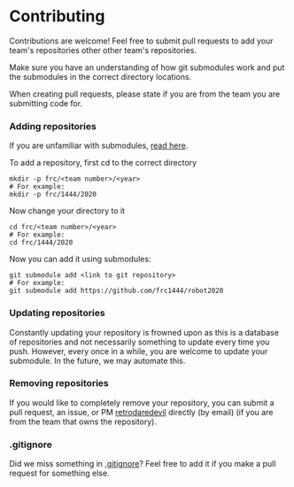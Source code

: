 # Contributing
Contributions are welcome! Feel free to submit pull requests to add your team's repositories other other team's repositories.

Make sure you have an understanding of how git submodules work and put the submodules in the correct directory locations.

When creating pull requests, please state if you are from the team you are submitting code for.

### Adding repositories
If you are unfamiliar with submodules, [read here](https://git-scm.com/book/en/v2/Git-Tools-Submodules).

To add a repository, first cd to the correct directory
```shell script
mkdir -p frc/<team number>/<year>
# For example:
mkdir -p frc/1444/2020
```
Now change your directory to it
```shell script
cd frc/<team number>/<year>
# For example:
cd frc/1444/2020
```
Now you can add it using submodules:
```shell script
git submodule add <link to git repository>
# For example:
git submodule add https://github.com/frc1444/robot2020
```

### Updating repositories
Constantly updating your repository is frowned upon as this is a database of repositories and not necessarily something to update every time you push.
However, every once in a while, you are welcome to update your submodule. In the future, we may automate this.

### Removing repositories
If you would like to completely remove your repository, you can submit a pull request, an issue, or PM [retrodaredevil](https://github.com/retrodaredevil) directly (by email) (if you are from the team that owns the repository).

### .gitignore
Did we miss something in [.gitignore](.gitignore)? Feel free to add it if you make a pull request for something else.
